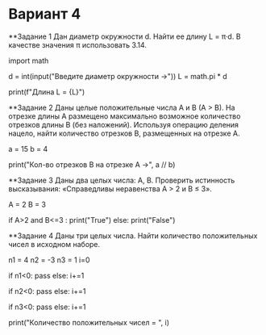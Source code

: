 # Вариант 4

**Задание 1 Дан диаметр окружности d. Найти ее длину L = π·d. В качестве
значения π использовать 3.14.

import math


d = int(input("Введите диаметр окружности ->"))
L = math.pi * d

print(f"Длина L = {L}")

**Задание 2 Даны целые положительные числа A и B (A > B). На отрезке длины A размещено максимально возможное количество отрезков длины B
(без наложений). Используя операцию деления нацело, найти количество
отрезков B, размещенных на отрезке A.

a = 15
b = 4

print("Кол-во отрезков B на отрезке A ->", a // b)

**Задание 3 Даны два целых числа: A, B. Проверить истинность высказывания:
«Справедливы неравенства A > 2 и B ≤ 3».

A = 2
B = 3

if A>2 and B<=3 :
print("True")
else:
print("False") 

**Задание 4 Даны три целых числа. Найти количество положительных чисел в исходном наборе.

n1 = 4
n2 = -3
n3 = 1
i=0

if n1<0:
pass
else:
i+=1

if n2<0:
pass
else:
i+=1

if n3<0:
pass
else:
i+=1

print("Количество положительных чисел = ", i)
